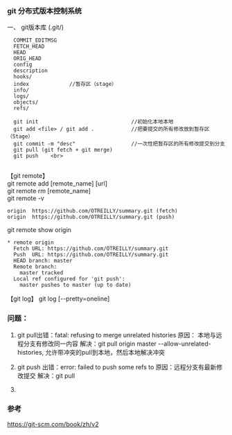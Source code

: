 ### git 分布式版本控制系统

一、 git版本库 (.git/)
```
  COMMIT_EDITMSG
  FETCH_HEAD
  HEAD
  ORIG_HEAD
  config
  description
  hooks/
  index             //暂存区（stage）
  info/
  logs/
  objects/
  refs/
```
```
  git init                              //初始化本地本地
  git add <file> / git add .            //把要提交的所有修改放到暂存区（Stage）
  git commit -m "desc"                  //一次性把暂存区的所有修改提交到分支
  git pull (git fetch + git merge) 
  git push    <br>
  
```  
  
【git remote】  <br>
  git remote add [remote_name] [url]  <br>
  git remote rm [remote_name]  <br>
  git remote -v   <br>
```
origin	https://github.com/OTREILLY/summary.git (fetch)
origin	https://github.com/OTREILLY/summary.git (push)
```
git remote show origin
```
* remote origin
  Fetch URL: https://github.com/OTREILLY/summary.git
  Push  URL: https://github.com/OTREILLY/summary.git
  HEAD branch: master
  Remote branch:
    master tracked
  Local ref configured for 'git push':
    master pushes to master (up to date)
```


【git log】
git log [--pretty=oneline]




### 问题：
1. git pull出错：fatal: refusing to merge unrelated histories
原因： 本地与远程分支有修改同一内容
解决：git pull origin master --allow-unrelated-histories, 允许带冲突的pull到本地，然后本地解决冲突

2. git push 出错：error: failed to push some refs to
原因：远程分支有最新修改提交
解决：git pull 

3. 





### 参考

https://git-scm.com/book/zh/v2
